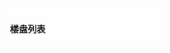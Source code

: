 <!DOCTYPE html>
<html lang="zh">
<head>
  <meta charset="UTF-8">
  <title>全新山 Condo 地图 | 建成与未建成项目</title>
  <link rel="stylesheet" href="https://unpkg.com/leaflet/dist/leaflet.css" />
  <link rel="stylesheet" href="https://unpkg.com/leaflet-control-geocoder/dist/Control.Geocoder.css" />
  <style>
    #map { height: 100vh; }
    .popup-content img {
      width: 100%;
      height: auto;
      margin-bottom: 8px;
      border-radius: 8px;
    }
    .popup-content h3 {
      margin: 0 0 5px;
      font-size: 16px;
    }
    .popup-content p {
      margin: 0;
      font-size: 14px;
      color: #555;
    }
    #sidebar {
      position: absolute;
      top: 10px;
      left: 10px;
      background: rgba(255, 255, 255, 0.8);
      padding: 10px;
      border-radius: 8px;
      max-height: 90%;
      overflow-y: auto;
      width: 300px;
      z-index: 1000;
    }
    #sidebar h3 {
      font-size: 18px;
      margin-bottom: 10px;
    }
    #sidebar ul {
      list-style-type: none;
      padding: 0;
    }
    #sidebar li {
      padding: 5px;
      margin-bottom: 8px;
      background-color: #f0f0f0;
      border-radius: 5px;
      cursor: pointer;
    }
    #sidebar li:hover {
      background-color: #e0e0e0;
    }
  </style>
</head>
<body>

<div id="map"></div>
<div id="sidebar">
  <h3>楼盘列表</h3>
  <ul id="condo-list"></ul>
</div>

<script src="https://unpkg.com/leaflet/dist/leaflet.js"></script>
<script src="https://unpkg.com/leaflet-control-geocoder/dist/Control.Geocoder.js"></script>
<script>
  // 初始化地图（白色风格）
  var map = L.map('map').setView([1.4927, 103.7414], 12);

  L.tileLayer('https://{s}.basemaps.cartocdn.com/light_all/{z}/{x}/{y}{r}.png', {
    attribution: '&copy; OpenStreetMap contributors & CartoDB',
    maxZoom: 18
  }).addTo(map);

  // Condo 数据
  var condos = [
    {
      name: "R&F Princess Cove",
      status: "已建成",
      coords: [1.4580, 103.7642],
      image: "https://example.com/rf.jpg",
      desc: "豪华海景公寓，邻近新加坡关卡。",
    },
    {
      name: "The Astaka @ 1Bukit Senyum",
      status: "已建成",
      coords: [1.4650, 103.7580],
      image: "https://example.com/astaka.jpg",
      desc: "全新山最高住宅楼，超五星级设施。",
    },
    {
      name: "Coronation Square",
      status: "未建成",
      coords: [1.4637, 103.7579],
      image: "https://example.com/coronation.jpg",
      desc: "未来综合发展，包含商场、办公室、酒店。",
    },
    {
      name: "TriTower Residence",
      status: "已建成",
      coords: [1.4628, 103.7591],
      image: "https://example.com/tritower.jpg",
      desc: "步行可达CIQ关卡，适合通勤族。",
    },
    {
      name: "Sky88 @ Bukit Senyum",
      status: "未建成",
      coords: [1.4670, 103.7595],
      image: "https://example.com/sky88.jpg",
      desc: "新地标项目，未来地铁站旁。",
    },
    {
      name: "Paragon Suites",
      status: "已建成",
      coords: [1.4624, 103.7605],
      image: "https://example.com/paragon.jpg",
      desc: "现代化高档公寓，配套完善。",
    },
    {
      name: "Suasana Iskandar",
      status: "已建成",
      coords: [1.4620, 103.7597],
      image: "https://example.com/suasana.jpg",
      desc: "坐落于新加坡关卡附近，便捷通行。",
    },
    {
      name: "The Straits View Residences",
      status: "已建成",
      coords: [1.4703, 103.7565],
      image: "https://example.com/straitsview.jpg",
      desc: "海景公寓，临近购物中心。",
    },
    {
      name: "Danga Bay Country Garden",
      status: "已建成",
      coords: [1.4756, 103.7230],
      image: "https://example.com/danga.jpg",
      desc: "滨海高档住宅，设施齐全。",
    },
    {
      name: "Tebrau City Residences",
      status: "未建成",
      coords: [1.5515, 103.7855],
      image: "https://example.com/tebrau.jpg",
      desc: "未来大型商业区一部分，临近大型购物中心。",
    }
  ];

  // 在地图上添加标记
  var sidebar = document.getElementById('condo-list');

  condos.forEach(function(condo, index) {
    var color = condo.status === "已建成" ? "blue" : "red";
    var marker = L.circleMarker(condo.coords, {
      radius: 8,
      color: color,
      fillColor: color,
      fillOpacity: 0.8
    }).addTo(map);

    var popupContent = `
      <div class="popup-content">
        <img src="${condo.image}" alt="${condo.name}">
        <h3>${condo.name}</h3>
        <p>状态：${condo.status}</p>
        <p>${condo.desc}</p>
      </div>
    `;

    marker.bindPopup(popupContent);

    // 在侧边栏添加楼盘列表
    var listItem = document.createElement('li');
    listItem.textContent = condo.name;
    listItem.onclick = function() {
      map.setView(condo.coords, 16);
      marker.openPopup();
    };
    sidebar.appendChild(listItem);
  });

  // 搜索功能
  L.Control.geocoder({
    defaultMarkGeocode: false,
    placeholder: '搜索楼盘名称...',
    geocoder: L.Control.Geocoder.nominatim(),
    collapsed: false
  })
  .on('markgeocode', function(e) {
    map.setView(e.geocode.center, 16);
  })
  .addTo(map);

</script>

</body>
</html>
